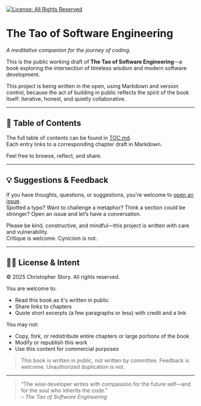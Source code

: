 [![License: All Rights Reserved](https://img.shields.io/badge/license-All%20Rights%20Reserved%20%E2%80%94%20Snippets%20Allowed-blue)](#license)

# The Tao of Software Engineering

_A meditative companion for the journey of coding._

This is the public working draft of **The Tao of Software Engineering**—a book exploring the intersection of timeless wisdom and modern software development.

This project is being written in the open, using Markdown and version control, because the act of building in public reflects the spirit of the book itself: iterative, honest, and quietly collaborative.

---

## 📖 Table of Contents

The full table of contents can be found in [TOC.md](./TOC.md).  
Each entry links to a corresponding chapter draft in Markdown.

Feel free to browse, reflect, and share.

---

## 💡 Suggestions & Feedback

If you have thoughts, questions, or suggestions, you're welcome to [open an issue](https://github.com/christory644/tao-of-software-engineering/issues).  
Spotted a typo? Want to challenge a metaphor? Think a section could be stronger? Open an issue and let’s have a conversation.

Please be kind, constructive, and mindful—this project is written with care and vulnerability.  
Critique is welcome. Cynicism is not.

---

## 🧘‍♂️ License & Intent

© 2025 Christopher Story. All rights reserved.

You are welcome to:

- Read this book as it's written in public
- Share links to chapters
- Quote short excerpts (a few paragraphs or less) with credit and a link

You may not:

- Copy, fork, or redistribute entire chapters or large portions of the book
- Modify or republish this work
- Use this content for commercial purposes

> This book is written in public, not written by committee. Feedback is welcome. Unauthorized duplication is not.

---

> “The wise developer writes with compassion for the future self—and for the soul who inherits the code.”  
> – _The Tao of Software Engineering_
